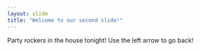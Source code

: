 ```yaml
---
layout: slide
title: "Welcome to our second slide!"
---
```

Party rockers in the house tonight!
Use the left arrow to go back!
